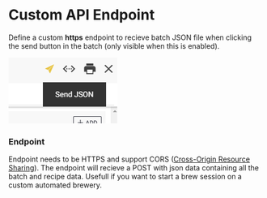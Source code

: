 # Custom API Endpoint

Define a custom **https** endpoint to recieve batch JSON file when clicking the send button in the batch \(only visible when this is enabled\).

![Send JSON button appears in batch when this is activated](../.gitbook/assets/image%20%2853%29.png)

### Endpoint

Endpoint needs to be HTTPS and support CORS \([Cross-Origin Resource Sharing](https://developer.mozilla.org/en-US/docs/Web/HTTP/CORS)\). The endpoint will recieve a POST with json data containing all the batch and recipe data. Usefull if you want to start a brew session on a custom automated brewery.

